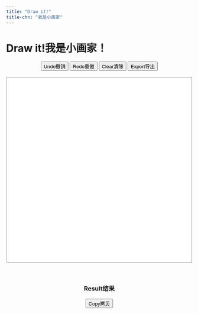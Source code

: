 ```yaml
---
title: "Draw it!"
title-chn: "我是小画家"
---
```


<style>
    #canvas {
      background: #fff;
      border: 1px solid #888;
      cursor: crosshair;
      display: block;
      width: 500px;
      height: 500px;
      image-rendering: pixelated;
    }
    #display_result {
      font-size: 12px;
      font-family: 'Noto Sans Mono', 'Noto Sans Symbols2', monospace;
    }
</style>

# <span class="eng">Draw it!</span><span class="chn">我是小画家！</span>

<div style="text-align: center">
    <button id="undoBtn" title="Undo (Cmd/Ctrl+Z)"><span class="eng">Undo</span><span class="chn">撤销</span></button>
    <button id="redoBtn" title="Redo (Cmd/Ctrl+Shift+Z)"><span class="eng">Redo</span><span class="chn">重做</span></button>
    <button id="clearBtn"><span class="eng">Clear</span><span class="chn">清除</span></button>
    <button id="exportBtn"><span class="eng">Export</span><span class="chn">导出</span></button>
    <br><br>
    <div style="display: flex; align-items: center; flex-direction: column;">
    <canvas id="canvas" width="100" height="100"></canvas>
    </div><br><br>
    <h3><span class="eng">Result</span><span class="chn">结果</span></h3>
    <button id="copyBtn" title="Copy output text (Cmd/Ctrl+C)"><span class="eng">Copy</span><span class="chn">拷贝</span></button>
    <br>
    <div id="display_result" readonly></div>
</div>

<script src="./main.js"></script>